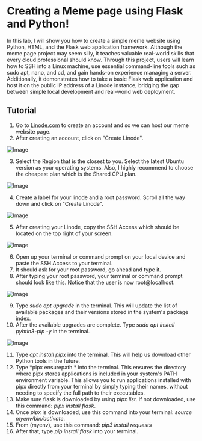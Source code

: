 # Creating a Meme page using Flask and Python! 
In this lab, I will show you how to create a simple meme website using Python, HTML, and the Flask web application framework. Although the meme page project may seem silly, it teaches valuable real-world skills that every cloud professional should know. Through this project, users will learn how to SSH into a Linux machine, use essential command-line tools such as sudo apt, nano, and cd, and gain hands-on experience managing a server. Additionally, it demonstrates how to take a basic Flask web application and host it on the public IP address of a Linode instance, bridging the gap between simple local development and real-world web deployment.
## Tutorial 
1. Go to [Linode.com](https://login.linode.com/login) to create an account and so we can host our meme website page.
2. After creating an account, click on "Create Linode".

![Image](https://github.com/user-attachments/assets/6d034652-b3a7-4f38-bfa1-4721e29f1c80)

3. Select the Region that is the closest to you.  Select the latest Ubuntu version as your operating systems. Also, I highly recommend to choose the cheapest plan which is the Shared CPU plan.

![Image](https://github.com/user-attachments/assets/179f7d2b-b2b2-4856-ae51-a25794b8614e)

4. Create a label for your linode and a root password. Scroll all the way down and click on "Create Linode".

![Image](https://github.com/user-attachments/assets/cf1402db-60b5-4695-96a7-d74ebd659e20)

5.  After creating your Linode, copy the SSH Access which should be located on the top right of your screen.

![Image](https://github.com/user-attachments/assets/28913a52-9928-40b6-9669-9ffeb0607388)

6. Open up your terminal or command prompt on your local device and paste the SSH Access to your terminal.
7. It should ask for your root password, go ahead and type it.
8. After typing your root password, your terminal or command prompt should look like this. Notice that the user is now root@localhost.

![Image](https://github.com/user-attachments/assets/053618e0-b266-4702-b6f7-78092799e574)

9. Type *sudo apt upgrade* in the terminal. This will update the list of available packages and their versions stored in the system's package index.
10. After the available upgrades are complete. Type *sudo apt install pyhtin3-pip -y* in the terminal.

![Image](https://github.com/user-attachments/assets/6d2a396a-b4e1-4c17-b4f4-4d48d9a2cd3f)

11. Type *apt install pipx* into the terminal. This will help us download other Python tools in the future.
12. Type *pipx ensurepath * into the terminal. This ensures the directory where pipx stores applications is included in your system's PATH environment variable. This allows you to run applications installed with pipx directly from your terminal by simply typing their names, without needing to specify the full path to their executables.
13. Make sure flask is downloaded by using *pipx list*. If not downloaded, use this command: *pipx install flask*.
14. Once *pipx* is downloaded, use this command into your terminal: *source myenv/bin/activate*.
15. From (myenv), use this command: *pip3 install requests*
16. After that, type *pip install flask* into your terminal.  

